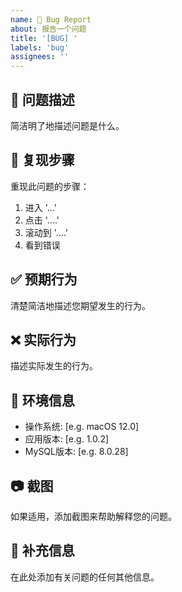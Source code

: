 ```yaml
---
name: 🐛 Bug Report
about: 报告一个问题
title: '[BUG] '
labels: 'bug'
assignees: ''
---
```


## 🐛 问题描述
简洁明了地描述问题是什么。

## 🔄 复现步骤
重现此问题的步骤：
1. 进入 '...'
2. 点击 '....'
3. 滚动到 '....'
4. 看到错误

## ✅ 预期行为
清楚简洁地描述您期望发生的行为。

## ❌ 实际行为
描述实际发生的行为。

## 📱 环境信息
- 操作系统: [e.g. macOS 12.0]
- 应用版本: [e.g. 1.0.2]
- MySQL版本: [e.g. 8.0.28]

## 📷 截图
如果适用，添加截图来帮助解释您的问题。

## 📝 补充信息
在此处添加有关问题的任何其他信息。
